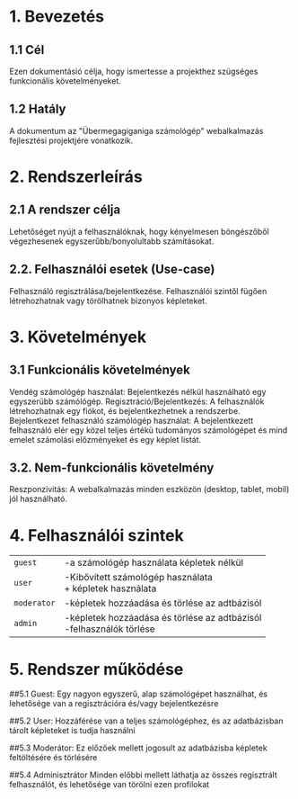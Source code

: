 # 1. Bevezetés

## 1.1 Cél
Ezen dokumentásió célja, hogy ismertesse a projekthez szügséges funkcionális követelményeket.
  
## 1.2 Hatály
A dokumentum az "Übermegagiganiga számológép" webalkalmazás fejlesztési projektjére vonatkozik.
	
# 2. Rendszerleírás

## 2.1 A rendszer célja
Lehetőséget nyújt a felhasználóknak, hogy kényelmesen böngészőből végezhesenek egyszerűbb/bonyolultabb számításokat.
	
## 2.2. Felhasználói esetek (Use-case)
Felhasználó regisztrálása/bejelentkezése.
Felhasználói szintől fügően létrehozhatnak vagy törölhatnek bizonyos képleteket.

# 3. Követelmények

## 3.1 Funkcionális követelmények
	
Vendég számológép használat: Bejelentkezés nélkül használható egy egyszerübb számólógép.
Regisztráció/Bejelentkezés: A felhasználók létrehozhatnak egy fiókot, és bejelentkezhetnek a rendszerbe.
Bejelentkezet felhasználó számólógép használat: A bejelentkezett felhasználó elér egy közel teljes értékü tudományos számológépet és mind emelet számolási előzményeket és egy képlet listát.  

## 3.2. Nem-funkcionális követelmény

Reszponzivitás: A webalkalmazás minden eszközön (desktop, tablet, mobil) jól használható.


# 4. Felhasználói szintek
|           |                                                  |
| --- | --- |
| `guest` | -a számológép használata képletek nélkül |
| `user` | -Kibővített számológép használata <br> + képletek használata|
| `moderator` | -képletek hozzáadása és törlése az adtbázisól |
| `admin` | -képletek hozzáadása és törlése az adtbázisól <br> -felhasználók törlése |


# 5. Rendszer működése

##5.1 Guest: 
Egy nagyon egyszerű, alap számológépet használhat, és lehetősége van a regisztrációra és/vagy bejelentkezésre

##5.2 User:
Hozzáférése van a teljes számológéphez, és az adatbázisban tárolt képleteket is tudja használni

##5.3 Moderátor:
Ez előzőek mellett jogosult az adatbázisba képletek feltöltésére és törlésére

##5.4 Adminisztrátor
Minden előbbi mellett láthatja az összes regisztrált felhasználót, és lehetősége van törölni ezen profilokat
